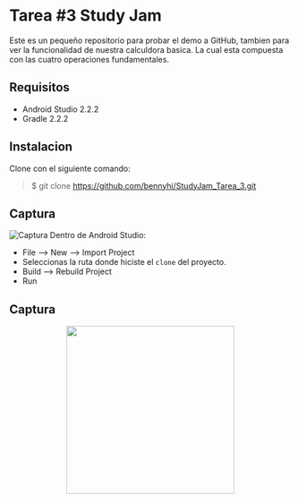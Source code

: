 
Tarea #3 Study Jam
=======
Este es un pequeño repositorio para probar el  demo  a GitHub, tambien para ver  la funcionalidad
 de nuestra calculdora basica.
 La cual esta compuesta con las  cuatro operaciones fundamentales.

 Requisitos
 ---
 * Android Studio 2.2.2
 * Gradle 2.2.2

 Instalacion
  ---
  Clone con  el siguiente comando:
  > $ git clone https://github.com/bennyhi/StudyJam_Tarea_3.git

 Captura
 ---
![Captura](/img/captura.png)
Dentro de Android Studio:

* File --> New --> Import Project 
* Seleccionas la ruta donde hiciste el `clone` del proyecto.
* Build --> Rebuild Project
* Run 

Captura
---------
<div align="center">
    <center>
       <img src="app/img/gif111.gif" width="300px"/>
    </center>
</div>


